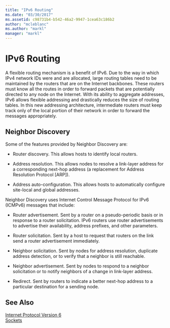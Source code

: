 ```yaml
---
title: "IPv6 Routing"
ms.date: "03/30/2017"
ms.assetid: c98731b4-b542-46a2-9947-1cea63c186b2
author: "mcleblanc"
ms.author: "markl"
manager: "markl"
---
```

# IPv6 Routing
A flexible routing mechanism is a benefit of IPv6. Due to the way in which IPv4 network IDs were and are allocated, large routing tables need to be maintained by the routers that are on the Internet backbones. These routers must know all the routes in order to forward packets that are potentially directed to any node on the Internet. With its ability to aggregate addresses, IPv6 allows flexible addressing and drastically reduces the size of routing tables. In this new addressing architecture, intermediate routers must keep track only of the local portion of their network in order to forward the messages appropriately.  
  
## Neighbor Discovery  
 Some of the features provided by Neighbor Discovery are:  
  
-   Router discovery. This allows hosts to identify local routers.  
  
-   Address resolution. This allows nodes to resolve a link-layer address for a corresponding next-hop address (a replacement for Address Resolution Protocol [ARP]).  
  
-   Address auto-configuration. This allows hosts to automatically configure site-local and global addresses.  
  
 Neighbor Discovery uses Internet Control Message Protocol for IPv6 (ICMPv6) messages that include:  
  
-   Router advertisement. Sent by a router on a pseudo-periodic basis or in response to a router solicitation. IPv6 routers use router advertisements to advertise their availability, address prefixes, and other parameters.  
  
-   Router solicitation. Sent by a host to request that routers on the link send a router advertisement immediately.  
  
-   Neighbor solicitation. Sent by nodes for address resolution, duplicate address detection, or to verify that a neighbor is still reachable.  
  
-   Neighbor advertisement. Sent by nodes to respond to a neighbor solicitation or to notify neighbors of a change in link-layer address.  
  
-   Redirect. Sent by routers to indicate a better next-hop address to a particular destination for a sending node.  
  
## See Also  
 [Internet Protocol Version 6](../../../docs/framework/network-programming/internet-protocol-version-6.md)  
 [Sockets](../../../docs/framework/network-programming/sockets.md)
